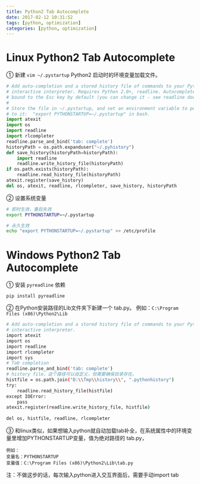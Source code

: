 ```yaml
---
title: Python2 Tab Autocomplete
date: 2017-02-12 10:31:52
tags: [python, optimization]
categories: [python, optimization]
---
```


# Linux Python2 Tab Autocomplete

① 新建 `vim ~/.pystartup` Python2 启动时的环境变量加载文件。
```python
# Add auto-completion and a stored history file of commands to your Python
# interactive interpreter. Requires Python 2.0+, readline. Autocomplete is
# bound to the Esc key by default (you can change it - see readline docs).
#
# Store the file in ~/.pystartup, and set an environment variable to point
# to it:  "export PYTHONSTARTUP=~/.pystartup" in bash.
import atexit
import os
import readline
import rlcompleter
readline.parse_and_bind('tab: complete')
historyPath = os.path.expanduser("~/.pyhistory")
def save_history(historyPath=historyPath):
    import readline
    readline.write_history_file(historyPath)
if os.path.exists(historyPath):
    readline.read_history_file(historyPath)
atexit.register(save_history)
del os, atexit, readline, rlcompleter, save_history, historyPath
```

<!--more-->


② 设置系统变量
```bash
# 即时生效，重启失效
export PYTHONSTARTUP=~/.pystartup  

# 永久生效
echo "export PYTHONSTARTUP=~/.pystartup" >> /etc/profile
```

# Windows Python2 Tab Autocomplete

① 安装 `pyreadline` 依赖
```
pip install pyreadline
```

② 在Python安装路径的Lib文件夹下新建一个 tab.py。
例如：`C:\Program Files (x86)\Python2\Lib`
```bash
# Add auto-completion and a stored history file of commands to your Python
# interactive interpreter. 
import atexit
import os
import readline
import rlcompleter
import sys
# Tab completion   
readline.parse_and_bind('tab: complete')   
# history file，这个路径可以自定义，但需要确保目录存在。
histfile = os.path.join("D:\\Tmp\\history\\", ".pythonhistory")
try:   
    readline.read_history_file(histfile)   
except IOError:   
    pass   
atexit.register(readline.write_history_file, histfile)   
           
del os, histfile, readline, rlcompleter
```

③ 和linux类似，如果想输入python就自动加载tab补全，在系统属性中的环境变量里增加PYTHONSTARTUP变量，值为绝对路径的 tab.py，
```
例如：
变量名：PYTHONSTARTUP
变量值：C:\Program Files (x86)\Python2\Lib\tab.py
```

注：不做这步的话，每次输入python进入交互界面后，需要手动import tab
